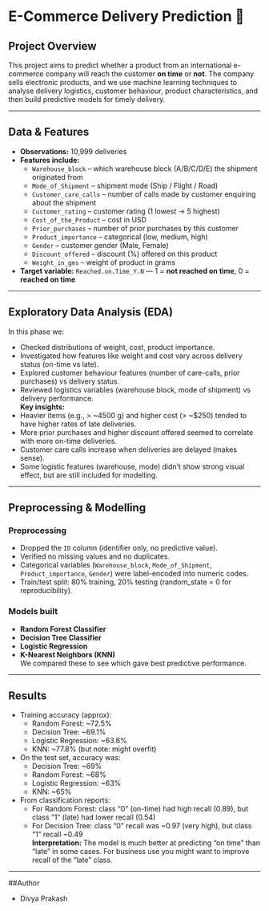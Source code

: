 # E-Commerce Delivery Prediction 🚚

## Project Overview  
This project aims to predict whether a product from an international e-commerce company will reach the customer **on time** or **not**. The company sells electronic products, and we use machine learning techniques to analyse delivery logistics, customer behaviour, product characteristics, and then build predictive models for timely delivery.


---

## Data & Features  
- **Observations:** 10,999 deliveries  
- **Features include:**  
  - `Warehouse_block` – which warehouse block (A/B/C/D/E) the shipment originated from  
  - `Mode_of_Shipment` – shipment mode (Ship / Flight / Road)  
  - `Customer_care_calls` – number of calls made by customer enquiring about the shipment  
  - `Customer_rating` – customer rating (1 lowest → 5 highest)  
  - `Cost_of_the_Product` – cost in USD  
  - `Prior_purchases` – number of prior purchases by this customer  
  - `Product_importance` – categorical (low, medium, high)  
  - `Gender` – customer gender (Male, Female)  
  - `Discount_offered` – discount (%) offered on this product  
  - `Weight_in_gms` – weight of product in grams  
- **Target variable:** `Reached.on.Time_Y.N` — 1 = **not reached on time**, 0 = **reached on time**

---

## Exploratory Data Analysis (EDA)  
In this phase we:  
- Checked distributions of weight, cost, product importance.  
- Investigated how features like weight and cost vary across delivery status (on-time vs late).  
- Explored customer behaviour features (number of care-calls, prior purchases) vs delivery status.  
- Reviewed logistics variables (warehouse block, mode of shipment) vs delivery performance.  
**Key insights:**  
- Heavier items (e.g., > ~4500 g) and higher cost (> ~$250) tended to have higher rates of late deliveries.  
- More prior purchases and higher discount offered seemed to correlate with more on-time deliveries.  
- Customer care calls increase when deliveries are delayed (makes sense).  
- Some logistic features (warehouse, mode) didn’t show strong visual effect, but are still included for modelling.

---

## Preprocessing & Modelling  
### Preprocessing  
- Dropped the `ID` column (identifier only, no predictive value).  
- Verified no missing values and no duplicates.  
- Categorical variables (`Warehouse_block`, `Mode_of_Shipment`, `Product_importance`, `Gender`) were label-encoded into numeric codes.  
- Train/test split: 80% training, 20% testing (random_state = 0 for reproducibility).

### Models built  
- **Random Forest Classifier** 
- **Decision Tree Classifier**  
- **Logistic Regression**  
- **K-Nearest Neighbors (KNN)**  
We compared these to see which gave best predictive performance.

---

## Results  
- Training accuracy (approx):  
  - Random Forest: ~72.5%  
  - Decision Tree: ~69.1%  
  - Logistic Regression: ~63.6%  
  - KNN: ~77.8% (but note: might overfit)  
- On the test set, accuracy was:  
  - Decision Tree: ~69%  
  - Random Forest: ~68%  
  - Logistic Regression: ~63%  
  - KNN: ~65%  
- From classification reports:  
  - For Random Forest: class “0” (on-time) had high recall (0.89), but class “1” (late) had lower recall (0.54)  
  - For Decision Tree: class “0” recall was ~0.97 (very high), but class “1” recall ~0.49  
**Interpretation:** The model is much better at predicting “on time” than “late” in some cases. For business use you might want to improve recall of the “late” class.

---

##Author
- Divya Prakash
